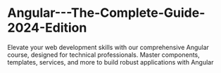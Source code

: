 # Angular---The-Complete-Guide-2024-Edition
Elevate your web development skills with our comprehensive Angular course, designed for technical professionals. Master components, templates, services, and more to build robust applications with Angular
